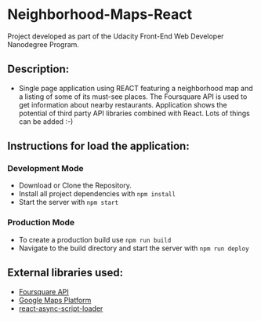 # Neighborhood-Maps-React

Project developed as part of the Udacity Front-End Web Developer Nanodegree Program.

## Description:
- Single page application using REACT featuring a neighborhood map and a listing of some of its must-see places. The Foursquare API is used to get information about nearby restaurants.  Application shows the potential of third party API libraries combined with React. Lots of things can be added :-)

## Instructions for load the application:
### Development Mode
- Download or Clone the Repository.
- Install all project dependencies with `npm install`
- Start the server with `npm start`

### Production Mode
- To create a production build use `npm run build`
- Navigate to the build directory and start the server with `npm run deploy`

## External libraries used:
- [Foursquare API](https://developer.foursquare.com/)
- [Google Maps Platform](https://developers.google.com/maps/documentation/javascript/reference/3/)
- [react-async-script-loader](https://www.npmjs.com/package/react-async-script-loader)
